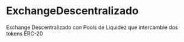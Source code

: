 # ExchangeDescentralizado
Exchange Descentralizado con Pools de Liquidez que intercambie dos tokens ERC-20
